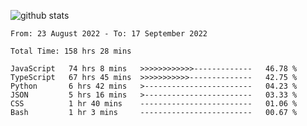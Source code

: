 
![github stats](https://github-readme-stats.vercel.app/api?username=realmahd1&show_icons=true&theme=codeSTACKr&hide_rank=true&count_private=true)

<!--START_SECTION:waka-->

```text
From: 23 August 2022 - To: 17 September 2022

Total Time: 158 hrs 28 mins

JavaScript   74 hrs 8 mins   >>>>>>>>>>>>-------------   46.78 %
TypeScript   67 hrs 45 mins  >>>>>>>>>>>--------------   42.75 %
Python       6 hrs 42 mins   >------------------------   04.23 %
JSON         5 hrs 16 mins   >------------------------   03.33 %
CSS          1 hr 40 mins    -------------------------   01.06 %
Bash         1 hr 3 mins     -------------------------   00.67 %
```

<!--END_SECTION:waka-->
